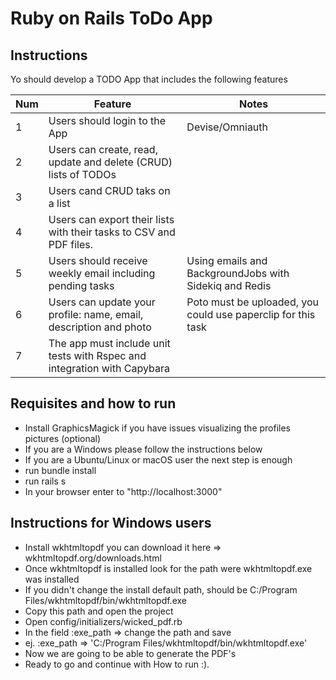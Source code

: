 # Ruby on Rails ToDo App

## Instructions

Yo should develop a TODO App that includes the following features

Num | Feature | Notes
----- | ---- | ---- 
1 | Users should login to the App | Devise/Omniauth  
2 | Users can create, read, update and delete (CRUD) lists of TODOs |
3 | Users cand CRUD taks on a list |
4 | Users can export their lists with their tasks to CSV and PDF files. |
5 | Users should receive weekly email including pending tasks | Using emails and BackgroundJobs with Sidekiq and Redis
6 | Users can update your profile: name, email, description and photo | Poto must be uploaded, you could use paperclip for this task
7 | The app must include unit tests with Rspec and integration with Capybara |

## Requisites and how to run

- Install GraphicsMagick if you have issues visualizing the profiles pictures (optional)
- If you are a Windows please follow the instructions below
- If you are a Ubuntu/Linux or macOS user the next step is enough
- run bundle install
- run rails s
- In your browser enter to "http://localhost:3000"


## Instructions for Windows users
- Install wkhtmltopdf you can download it here => wkhtmltopdf.org/downloads.html 
- Once wkhtmltopdf is installed look for the path were wkhtmltopdf.exe was installed
- If you didn't change the install default path, should be C:/Program Files/wkhtmltopdf/bin/wkhtmltopdf.exe
- Copy this path and open the project
- Open config/initializers/wicked_pdf.rb
- In the field :exe_path => change the path and save
- ej. :exe_path => 'C:/Program Files/wkhtmltopdf/bin/wkhtmltopdf.exe'
- Now we are going to be able to generate the PDF's
- Ready to go and continue with How to run :).
